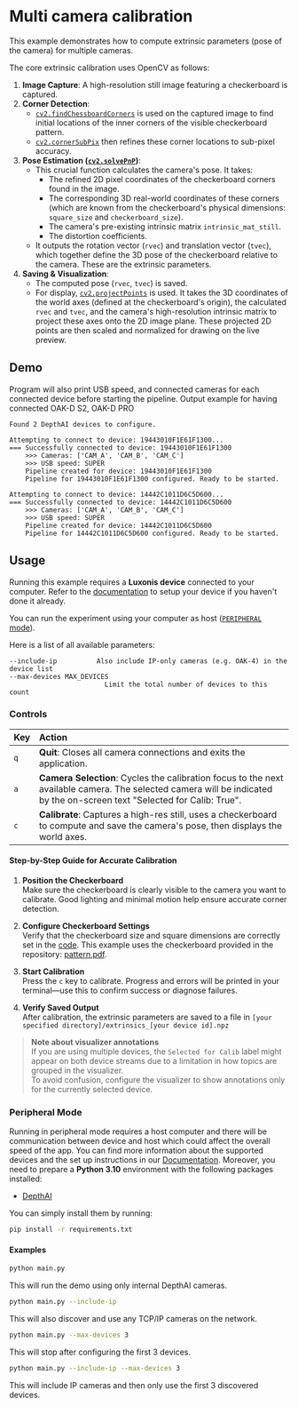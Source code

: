# Multi camera calibration

This example demonstrates how to compute extrinsic parameters (pose of the camera) for multiple cameras.

The core extrinsic calibration uses OpenCV as follows:

1. **Image Capture**: A high-resolution still image featuring a checkerboard is captured.
1. **Corner Detection**:
   - [`cv2.findChessboardCorners`](https://docs.opencv.org/master/d9/d0c/group__calib3d.html#ga93efa9b0aa890de240ca32b11253dd4a) is used on the captured image to find initial locations of the inner corners of the visible checkerboard pattern.
   - [`cv2.cornerSubPix`](https://docs.opencv.org/master/dd/d1a/group__imgproc__feature.html#ga354e0d7c86d0d9da75de9b9701a9a87e) then refines these corner locations to sub-pixel accuracy.
1. **Pose Estimation ([`cv2.solvePnP`](https://docs.opencv.org/master/d9/d0c/group__calib3d.html#ga549c2075fac14829ff4a58bc931c033d))**:
   - This crucial function calculates the camera's pose. It takes:
     - The refined 2D pixel coordinates of the checkerboard corners found in the image.
     - The corresponding 3D real-world coordinates of these corners (which are known from the checkerboard's physical dimensions: `square_size` and `checkerboard_size`).
     - The camera's pre-existing intrinsic matrix `intrinsic_mat_still`.
     - The distortion coefficients.
   - It outputs the rotation vector (`rvec`) and translation vector (`tvec`), which together define the 3D pose of the checkerboard relative to the camera. These are the extrinsic parameters.
1. **Saving & Visualization**:
   - The computed pose (`rvec`, `tvec`) is saved.
   - For display, [`cv2.projectPoints`](https://docs.opencv.org/master/d9/d0c/group__calib3d.html#ga1019495a2c8d1743ed5cc23fa0daff8c) is used. It takes the 3D coordinates of the world axes (defined at the checkerboard's origin), the calculated `rvec` and `tvec`, and the camera's high-resolution intrinsic matrix to project these axes onto the 2D image plane. These projected 2D points are then scaled and normalized for drawing on the live preview.

## Demo

Program will also print USB speed, and connected cameras for each connected device before starting the pipeline. Output example for having connected OAK-D S2, OAK-D PRO

```
Found 2 DepthAI devices to configure.

Attempting to connect to device: 19443010F1E61F1300...
=== Successfully connected to device: 19443010F1E61F1300
    >>> Cameras: ['CAM_A', 'CAM_B', 'CAM_C']
    >>> USB speed: SUPER
    Pipeline created for device: 19443010F1E61F1300
    Pipeline for 19443010F1E61F1300 configured. Ready to be started.

Attempting to connect to device: 14442C1011D6C5D600...
=== Successfully connected to device: 14442C1011D6C5D600
    >>> Cameras: ['CAM_A', 'CAM_B', 'CAM_C']
    >>> USB speed: SUPER
    Pipeline created for device: 14442C1011D6C5D600
    Pipeline for 14442C1011D6C5D600 configured. Ready to be started.

```

## Usage

Running this example requires a **Luxonis device** connected to your computer. Refer to the [documentation](https://docs.luxonis.com/software/) to setup your device if you haven't done it already.

You can run the experiment using your computer as host ([`PERIPHERAL` mode](#peripheral-mode)).

Here is a list of all available parameters:

```
--include-ip          Also include IP-only cameras (e.g. OAK-4) in the device list
--max-devices MAX_DEVICES
                        Limit the total number of devices to this count
```

### Controls

| Key | Action                                                                                                                                                                   |
| :-- | :----------------------------------------------------------------------------------------------------------------------------------------------------------------------- |
| `q` | **Quit**: Closes all camera connections and exits the application.                                                                                                       |
| `a` | **Camera Selection**: Cycles the calibration focus to the next available camera. The selected camera will be indicated by the on-screen text "Selected for Calib: True". |
| `c` | **Calibrate**: Captures a high-res still, uses a checkerboard to compute and save the camera's pose, then displays the world axes.                                       |

#### Step-by-Step Guide for Accurate Calibration

1. **Position the Checkerboard**\
   Make sure the checkerboard is clearly visible to the camera you want to calibrate. Good lighting and minimal motion help ensure accurate corner detection.

1. **Configure Checkerboard Settings**\
   Verify that the checkerboard size and square dimensions are correctly set in the [code](utils/calibration_node.py). This example uses the checkerboard provided in the repository: [pattern.pdf](pattern.pdf).

1. **Start Calibration**\
   Press the `c` key to calibrate. Progress and errors will be printed in your terminal—use this to confirm success or diagnose failures.

1. **Verify Saved Output**\
   After calibration, the extrinsic parameters are saved to a file in `[your specified directory]/extrinsics_[your device id].npz`

> **Note about visualizer annotations**\
> If you are using multiple devices, the `Selected for Calib` label might appear on both device streams due to a limitation in how topics are grouped in the visualizer.\
> To avoid confusion, configure the visualizer to show annotations only for the currently selected device.

### Peripheral Mode

Running in peripheral mode requires a host computer and there will be communication between device and host which could affect the overall speed of the app.
You can find more information about the supported devices and the set up instructions in our [Documentation](https://rvc4.docs.luxonis.com/hardware).
Moreover, you need to prepare a **Python 3.10** environment with the following packages installed:

- [DepthAI](https://pypi.org/project/depthai/)

You can simply install them by running:

```bash
pip install -r requirements.txt
```

#### Examples

```bash
python main.py
```

This will run the demo using only internal DepthAI cameras.

```bash
python main.py --include-ip
```

This will also discover and use any TCP/IP cameras on the network.

```bash
python main.py --max-devices 3
```

This will stop after configuring the first 3 devices.

```bash
python main.py --include-ip --max-devices 3
```

This will include IP cameras and then only use the first 3 discovered devices.
